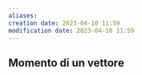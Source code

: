 ```yaml
---
aliases: 
creation date: 2023-04-10 11:59
modification date: 2023-04-10 11:59
---
```


## Momento di un vettore



